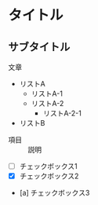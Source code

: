 # タイトル
## サブタイトル
文章

* リストA
  * リストA-1
  * リストA-2
    * リストA-2-1
* リストB

<dl>
  <dt>項目</dt>
  <dd>説明</dd>
</dl>

- [ ] チェックボックス1
- [x] チェックボックス2
- [a] チェックボックス3
